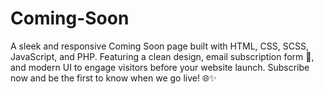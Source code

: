 # Coming-Soon
A sleek and responsive Coming Soon page built with HTML, CSS, SCSS, JavaScript, and PHP. Featuring a clean design, email subscription form 📧, and modern UI to engage visitors before your website launch. Subscribe now and be the first to know when we go live! 🌐✨
